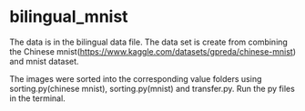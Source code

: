 # bilingual_mnist

The data is in the bilingual data file. The data set is create from combining the Chinese mnist(https://www.kaggle.com/datasets/gpreda/chinese-mnist) and mnist dataset.

The images were sorted into the corresponding value folders using sorting.py(chinese mnist), sorting.py(mnist) and transfer.py.
Run the py files in the terminal.
